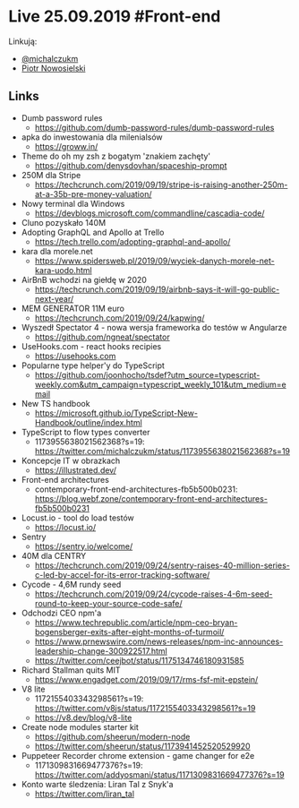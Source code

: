 # Live 25.09.2019 #Front-end

Linkują:
* [@michalczukm](https://twitter.com/michalczukm)
* [Piotr Nowosielski](https://www.linkedin.com/in/piotrnowosielski)

## Links

* Dumb password rules
  * https://github.com/dumb-password-rules/dumb-password-rules
* apka do inwestowania dla milenialsów
  * https://groww.in/
* Theme do oh my zsh z bogatym 'znakiem zachęty'
  * https://github.com/denysdovhan/spaceship-prompt
* 250M dla Stripe
  * https://techcrunch.com/2019/09/19/stripe-is-raising-another-250m-at-a-35b-pre-money-valuation/
* Nowy terminal dla Windows
  * https://devblogs.microsoft.com/commandline/cascadia-code/
* Cluno pozyskało 140M
* Adopting GraphQL and Apollo at Trello
  * https://tech.trello.com/adopting-graphql-and-apollo/
* kara dla morele.net
  * https://www.spidersweb.pl/2019/09/wyciek-danych-morele-net-kara-uodo.html
* AirBnB wchodzi na giełdę w 2020
  * https://techcrunch.com/2019/09/19/airbnb-says-it-will-go-public-next-year/
* MEM GENERATOR 11M euro
  * https://techcrunch.com/2019/09/24/kapwing/
* Wyszedł Spectator 4 - nowa wersja frameworka do testów w Angularze
  * https://github.com/ngneat/spectator
* UseHooks.com - react hooks recipies
  * https://usehooks.com
* Popularne type helper'y do TypeScript
  * https://github.com/joonhocho/tsdef?utm_source=typescript-weekly.com&utm_campaign=typescript_weekly_101&utm_medium=email
* New TS handbook
  * https://microsoft.github.io/TypeScript-New-Handbook/outline/index.html
* TypeScript to flow types converter
  * 1173955638021562368?s=19: https://twitter.com/michalczukm/status/1173955638021562368?s=19
* Koncepcje IT w obrazkach
  * https://illustrated.dev/
* Front-end architectures
  * contemporary-front-end-architectures-fb5b500b0231: https://blog.webf.zone/contemporary-front-end-architectures-fb5b500b0231
* Locust.io - tool do load testów
  * https://locust.io/
* Sentry
  * https://sentry.io/welcome/
* 40M dla CENTRY
  * https://techcrunch.com/2019/09/24/sentry-raises-40-million-series-c-led-by-accel-for-its-error-tracking-software/
* Cycode - 4,6M rundy seed
  * https://techcrunch.com/2019/09/24/cycode-raises-4-6m-seed-round-to-keep-your-source-code-safe/
* Odchodzi CEO npm'a
  * https://www.techrepublic.com/article/npm-ceo-bryan-bogensberger-exits-after-eight-months-of-turmoil/
  * https://www.prnewswire.com/news-releases/npm-inc-announces-leadership-change-300922517.html
  * https://twitter.com/ceejbot/status/1175134746180931585
* Richard Stallman quits MIT
  * https://www.engadget.com/2019/09/17/rms-fsf-mit-epstein/
* V8 lite
  * 1172155403343298561?s=19: https://twitter.com/v8js/status/1172155403343298561?s=19
  * https://v8.dev/blog/v8-lite
* Create node modules starter kit
  * https://github.com/sheerun/modern-node
  * https://twitter.com/sheerun/status/1173941452520529920
* Puppeteer Recorder chrome extension - game changer for e2e
  * 1171309831669477376?s=19: https://twitter.com/addyosmani/status/1171309831669477376?s=19
* Konto warte śledzenia: Liran Tal z Snyk'a
  * https://twitter.com/liran_tal